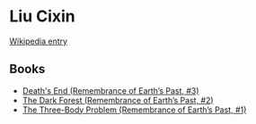 # Liu Cixin

[Wikipedia entry](https://en.wikipedia.org/wiki/Liu_Cixin)

## Books

- [Death's End (Remembrance of Earth’s Past, #3)](Deaths_End_Remembrance_of_Earth’s_Past__3.md)
- [The Dark Forest (Remembrance of Earth’s Past, #2)](The_Dark_Forest_Remembrance_of_Earth’s_Past__2.md)
- [The Three-Body Problem (Remembrance of Earth’s Past, #1)](The_Three-Body_Problem_Remembrance_of_Earth’s_Past__1.md)
